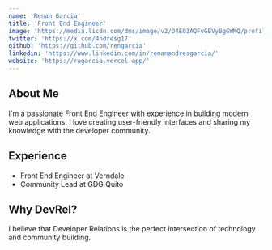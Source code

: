 ```yaml
---
name: 'Renan Garcia'
title: 'Front End Engineer'
image: 'https://media.licdn.com/dms/image/v2/D4E03AQFvGBVyBg6WMQ/profile-displayphoto-shrink_800_800/profile-displayphoto-shrink_800_800/0/1713038468713?e=1746662400&v=beta&t=jGk0oCJaMRWmlASDbutwUg2dqtnBev1Li9klM2mbbR4'
twitter: 'https://x.com/4ndresg17'
github: 'https://github.com/rengarcia'
linkedin: 'https://www.linkedin.com/in/renanandresgarcia/'
website: 'https://ragarcia.vercel.app/'
---
```


## About Me

I'm a passionate Front End Engineer with experience in building modern web applications. I love creating user-friendly
interfaces and sharing my knowledge with the developer community.

## Experience

- Front End Engineer at Verndale
- Community Lead at GDG Quito

## Why DevRel?

I believe that Developer Relations is the perfect intersection of technology and community building.
